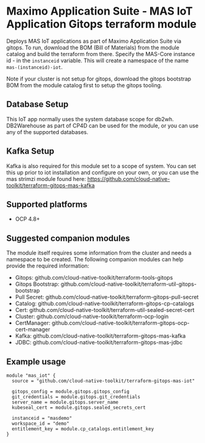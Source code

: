 #  Maximo Application Suite - MAS IoT Application Gitops terraform module

Deploys MAS IoT applications as part of Maximo Application Suite via gitops.  To run, download the BOM (Bill of Materials) from the module catalog and build the terraform from there.  Specify the MAS-Core instance id - in the `instanceid` variable.  This will create a namespace of the name `mas-(instanceid)-iot`.

Note if your cluster is not setup for gitops, download the gitops bootstrap BOM from the module catalog first to setup the gitops tooling.

## Database Setup
This IoT app normally uses the system database scope for db2wh.  DB2Warehouse as part of CP4D can be used for the module, or you can use any of the supported databases.

## Kafka Setup
Kafka is also required for this module set to a scope of system.  You can set this up prior to iot installation and configure on your own, or you can use the mas strimzi module found here:
https://github.com/cloud-native-toolkit/terraform-gitops-mas-kafka

## Supported platforms

- OCP 4.8+

## Suggested companion modules

The module itself requires some information from the cluster and needs a
namespace to be created. The following companion
modules can help provide the required information:

- Gitops:  github.com/cloud-native-toolkit/terraform-tools-gitops
- Gitops Bootstrap: github.com/cloud-native-toolkit/terraform-util-gitops-bootstrap
- Pull Secret:  github.com/cloud-native-toolkit/terraform-gitops-pull-secret
- Catalog: github.com/cloud-native-toolkit/terraform-gitops-cp-catalogs 
- Cert:  github.com/cloud-native-toolkit/terraform-util-sealed-secret-cert
- Cluster: github.com/cloud-native-toolkit/terraform-ocp-login
- CertManager: github.com/cloud-native-toolkit/terraform-gitops-ocp-cert-manager
- Kafka: github.com/cloud-native-toolkit/terraform-gitops-mas-kafka
- JDBC: github.com/cloud-native-toolkit/terraform-gitops-mas-jdbc

## Example usage

```hcl-terraform
module "mas_iot" {
  source = "github.com/cloud-native-toolkit/terraform-gitops-mas-iot"

  gitops_config = module.gitops.gitops_config
  git_credentials = module.gitops.git_credentials
  server_name = module.gitops.server_name
  kubeseal_cert = module.gitops.sealed_secrets_cert

  instanceid = "masdemo"
  workspace_id = "demo"
  entitlement_key = module.cp_catalogs.entitlement_key
}
```
